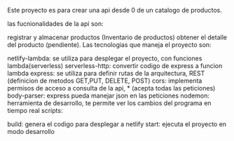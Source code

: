Este proyecto es para crear una api desde 0 de un catalogo de productos.

las fucnionalidades de la api son:

registrar y almacenar productos (Inventario de productos)
obtener el detalle del producto (pendiente).
Las tecnologias que maneja el proyecto son:

netlify-lambda: se utiliza para desplegar el proyecto, con funciones lambda(serverless)
serverless-http: convertir codigo de express a funcion lambda
express: se utiliza para definir rutas de la arquitectura, REST (definicion de metodos GET,PUT, DELETE, POST)
cors: implementa permisos de acceso a consulta de la api, * (acepta todas las peticiones)
body-parser: express pueda manejar json en las peticiones
nodemon: herramienta de desarrollo, te permite ver los cambios del programa en tiempo real
scripts:

build: genera el codigo para desplegar a netlify
start: ejecuta el proyecto en modo desarrollo